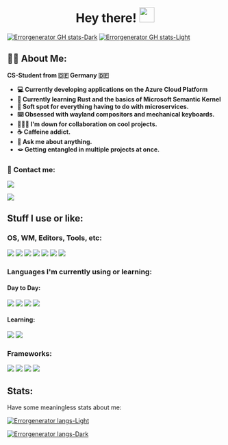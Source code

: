 

<h1 align="center">Hey there! <img src="https://c.tenor.com/62H2GipHhHUAAAAi/marvel-future-revolution-marvel-future-fight.gif" width="35"/></h1>



[![Errorgenerator GH stats-Dark](https://github-readme-stats.vercel.app/api?username=errorgenerator&show_icons=true&theme=dark#gh-dark-mode-only)](https://github-readme-stats.vercel.app/api?username=errorgenerator&show_icons=true&theme=dark#gh-dark-mode-only)
[![Errorgenerator GH stats-Light](https://github-readme-stats.vercel.app/api?username=errorgenerator&show_icons=true&theme=default#gh-light-mode-only)](https://github-readme-stats.vercel.app/api?username=errorgenerator&show_icons=true&theme=default#gh-light-mode-only)

## :technologist: About Me:

**CS-Student from :de: Germany :de:**

* **:computer: Currently developing applications on the Azure Cloud Platform**
* **:seedling: Currently learning Rust and the basics of Microsoft Semantic Kernel**
* **:leaves: Soft spot for everything having to do with microservices.**
* **:keyboard: Obsessed with wayland compositors and mechanical keyboards.**
* **:people_holding_hands: I'm down for collaboration on cool projects.**
* **:coffee: Caffeine addict.**
* **:speech_balloon: Ask me about anything.**
* **🪢 Getting entangled in multiple projects at once.**

### :speech_balloon: Contact me:

<a href="https://discord.com/users/444474001298030592"><img src="https://img.shields.io/badge/-find_me_on_discord_(welwei%233703)-5865f2?&style=flat-square&logo=discord&logoColor=white" /></a>

<a href="mailto: tilman.sattler@outlook.de"><img src="https://shields.io/badge/-send_me_an_email-0078d4?&style=flat-square&logo=microsoft-outlook"/></a>

## Stuff I use or like:


### OS, WM, Editors, Tools, etc:

<div class="software" align="left">
    <img  src="https://img.shields.io/badge/-fedora-51A2DA?&style=flat-square&logo=fedora&logoColor=white"/>
    <img  src="https://img.shields.io/badge/-vscode-007ACC?&style=flat-square&logo=visual-studio-code"/>
    <img  src="https://img.shields.io/badge/-alacritty-f46d01?&style=flat-square&logo=data:image/svg+xml;base64,PHN2ZyByb2xlPSJpbWciIHZpZXdCb3g9IjAgMCAyNCAyNCIgeG1sbnM9Imh0dHA6Ly93d3cudzMub3JnLzIwMDAvc3ZnIj48dGl0bGU+QWxhY3JpdHR5PC90aXRsZT48cGF0aCBkPSJtMTAuMDY1IDAtOC41NyAyMS4yNjloMy41OTVsNi45MS0xNi4yNDQgNi45MSAxNi4yNDRoMy41OTRsLTguNTctMjEuMjY5em0xLjkzNSA5LjkzNWMtMC43NjY2NiAxLjg1NDctMS41MzM0IDMuNzA5NC0yLjI5OCA1LjU2NSAxLjQ3NSA0LjU0IDEuNDc1IDQuNTQgMi4yOTggOC41IDAuODIzLTMuOTYgMC44MjMtMy45NiAyLjI5Ny04LjUtMC43NjYzNy0xLjg1NDctMS41MzE1LTMuNzA5OS0yLjI5Ny01LjU2NXoiLz48L3N2Zz4=&logoColor=white"/>
    <img src="https://img.shields.io/badge/-intellij-000000?&logo=intellij-idea&style=flat-square&logoColor=white"/>
    <img src="https://img.shields.io/badge/-nvim-57A143?&style=flat-square&logoColor=white&logo=neovim"/>
    <img src="https://img.shields.io/badge/-docker-2496ed?&logo=docker&logoColor=white&style=flat-square">
    <img src="https://img.shields.io/badge/-microsoft_azure-0078D4?&logo=microsoftazure&style=flat-square"/>
    <!-- TODO Enable this at the end of the semester
    <img src="https://img.shields.io/badge/-kubernetes-326CE5?logo=kubernetes&style=flat-square&logoColor=white"
    -->
</div>


### Languages I'm currently using or learning:

#### Day to Day:

<div class="langs-use">
    <img src="https://img.shields.io/badge/-javascript-f7df1e?&logo=javascript&style=flat-square&logoColor=black"/>
    <img src="https://img.shields.io/badge/-Typescript-3178C6?logo=typescript&logoColor=white&style=flat-square"/>
    <img src="https://img.shields.io/badge/-.NetCore-512BD4?logo=dotnet&logoColor=white&style=flat-square"/>
        <img src="https://img.shields.io/badge/-java-f89820?&logo=oracle&style=flat-square&logoColor=white"/>
</div>

#### Learning:

<div class="langs-learn" align="left">
    <img src="https://img.shields.io/badge/-kotlin-7f52ff?&style=flat-square&logo=kotlin&logoColor=white"/>
    <img src="https://img.shields.io/badge/-rust-000000?&style=flat-square&logo=rust"/>
</div>

### Frameworks:

<div class="frameworks" align="left">
    <img src="https://img.shields.io/badge/-angular-DD0031?logo=angular&style=flat-square"/>
    <img src="https://img.shields.io/badge/-nextjs-000000?logo=nextdotjs&style=flat-square&logoColor=white"/>
    <img src="https://img.shields.io/badge/-tauri-24C8D8?logo=tauri&style=flat-square&logoColor=black"/>
    <img src="https://img.shields.io/badge/-quarkus-4695EB?logo=quarkus&style=flat-square&logoColor=white"/>
</div>

## Stats:

Have some meaningless stats about me:

[![Errorgenerator langs-Light](https://github-readme-stats.vercel.app/api/top-langs/?username=errorgenerator&hide=css&layout=compact&show_icons=true&theme=default#gh-light-mode-only)](https://github-readme-stats.vercel.app/api/top-langs/?username=errorgenerator&hide=css&layout=compact&show_icons=true&theme=default#gh-light-mode-only)

[![Errorgenerator langs-Dark](https://github-readme-stats.vercel.app/api/top-langs/?username=errorgenerator&hide=css&layout=compact&show_icons=true&theme=dark#gh-dark-mode-only)](https://github-readme-stats.vercel.app/api/top-langs/?username=errorgenerator&hide=css&layout=compact&show_icons=true&theme=dark#gh-dark-mode-only)